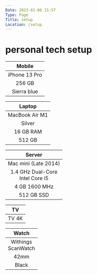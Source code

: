 ```yaml
---
Date: 2023-01-06 15:57
Type: Page
Title: setup
Location: /setup
---
```


# <i class="fas fa-user-cog"></i> personal tech setup

<div class="table-container">
<div class="table-cell">

| <i class="fas fa-mobile"></i> Mobile | 
|:---:|
| iPhone 13 Pro |
| 256 GB |
| Sierra blue |  

</div>

<div class="table-cell">

| <i class="fas fa-laptop"></i> Laptop | 
|:---:|
| MacBook Air M1 |
| Silver |
| 16 GB RAM |
| 512 GB |

</div>
<div class="table-cell">

| <i class="fas fa-desktop"></i> Server |
|:---:| 
| Mac mini (Late 2014)|
| 1.4 GHz Dual-Core <br/> Intel Core i5|
| 4 GB 1600 MHz |
| 512 GB SSD |

</div>
<div class="table-cell">

| <i class="fab fa-apple"></i> TV | 
|:---:|
| TV 4K | 

</div>
<div class="table-cell">

| <i class="fa-solid fa-clock"></i> Watch |
|:---:|
| Withings <br/> ScanWatch |
| 42mm |
| Black |

</div>

</div>


